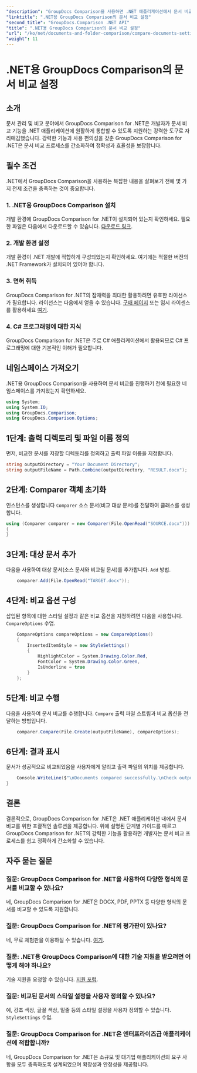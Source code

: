 ```yaml
---
"description": "GroupDocs Comparison을 사용하면 .NET 애플리케이션에서 문서 비교를 간소화할 수 있습니다. 고급 기능으로 문서를 손쉽게 비교할 수 있습니다."
"linktitle": ".NET용 GroupDocs Comparison의 문서 비교 설정"
"second_title": "GroupDocs.Comparison .NET API"
"title": ".NET용 GroupDocs Comparison의 문서 비교 설정"
"url": "/ko/net/documents-and-folder-comparison/compare-documents-settings-dotnet/"
"weight": 11
---
```


# .NET용 GroupDocs Comparison의 문서 비교 설정

## 소개
문서 관리 및 비교 분야에서 GroupDocs Comparison for .NET은 개발자가 문서 비교 기능을 .NET 애플리케이션에 원활하게 통합할 수 있도록 지원하는 강력한 도구로 자리매김했습니다. 강력한 기능과 사용 편의성을 갖춘 GroupDocs Comparison for .NET은 문서 비교 프로세스를 간소화하여 정확성과 효율성을 보장합니다.
## 필수 조건
.NET에서 GroupDocs Comparison을 사용하는 복잡한 내용을 살펴보기 전에 몇 가지 전제 조건을 충족하는 것이 중요합니다.
### 1. .NET용 GroupDocs Comparison 설치
개발 환경에 GroupDocs Comparison for .NET이 설치되어 있는지 확인하세요. 필요한 파일은 다음에서 다운로드할 수 있습니다. [다운로드 링크](https://releases.groupdocs.com/comparison/net/).
### 2. 개발 환경 설정
개발 환경이 .NET 개발에 적합하게 구성되었는지 확인하세요. 여기에는 적절한 버전의 .NET Framework가 설치되어 있어야 합니다.
### 3. 면허 취득
GroupDocs Comparison for .NET의 잠재력을 최대한 활용하려면 유효한 라이선스가 필요합니다. 라이선스는 다음에서 얻을 수 있습니다. [구매 페이지](https://purchase.groupdocs.com/buy) 또는 임시 라이센스를 활용하세요 [여기](https://purchase.groupdocs.com/temporary-license/).
### 4. C# 프로그래밍에 대한 지식
GroupDocs Comparison for .NET은 주로 C# 애플리케이션에서 활용되므로 C# 프로그래밍에 대한 기본적인 이해가 필요합니다.

## 네임스페이스 가져오기
.NET용 GroupDocs Comparison을 사용하여 문서 비교를 진행하기 전에 필요한 네임스페이스를 가져왔는지 확인하세요.
```csharp
using System;
using System.IO;
using GroupDocs.Comparison;
using GroupDocs.Comparison.Options;
```
## 1단계: 출력 디렉토리 및 파일 이름 정의
먼저, 비교한 문서를 저장할 디렉토리를 정의하고 출력 파일 이름을 지정합니다.
```csharp
string outputDirectory = "Your Document Directory";
string outputFileName = Path.Combine(outputDirectory, "RESULT.docx");
```
## 2단계: Comparer 객체 초기화
인스턴스를 생성합니다 `Comparer` 소스 문서(비교 대상 문서)를 전달하여 클래스를 생성합니다.
```csharp
using (Comparer comparer = new Comparer(File.OpenRead("SOURCE.docx")))
{
}
```
## 3단계: 대상 문서 추가
다음을 사용하여 대상 문서(소스 문서와 비교될 문서)를 추가합니다. `Add` 방법.
```csharp
    comparer.Add(File.OpenRead("TARGET.docx"));
```
## 4단계: 비교 옵션 구성
삽입된 항목에 대한 스타일 설정과 같은 비교 옵션을 지정하려면 다음을 사용합니다. `CompareOptions` 수업.
```csharp
    CompareOptions compareOptions = new CompareOptions()
    {
        InsertedItemStyle = new StyleSettings()
        {
            HighlightColor = System.Drawing.Color.Red,
            FontColor = System.Drawing.Color.Green,
            IsUnderline = true
        }
    };
```
## 5단계: 비교 수행
다음을 사용하여 문서 비교를 수행합니다. `Compare` 출력 파일 스트림과 비교 옵션을 전달하는 방법입니다.
```csharp
    comparer.Compare(File.Create(outputFileName), compareOptions);
```
## 6단계: 결과 표시
문서가 성공적으로 비교되었음을 사용자에게 알리고 출력 파일의 위치를 제공합니다.
```csharp
    Console.WriteLine($"\nDocuments compared successfully.\nCheck output in {Directory.GetCurrentDirectory()}.");
}
```

## 결론
결론적으로, GroupDocs Comparison for .NET은 .NET 애플리케이션 내에서 문서 비교를 위한 포괄적인 솔루션을 제공합니다. 위에 설명된 단계별 가이드를 따르고 GroupDocs Comparison for .NET의 강력한 기능을 활용하면 개발자는 문서 비교 프로세스를 쉽고 정확하게 간소화할 수 있습니다.
## 자주 묻는 질문
### 질문: GroupDocs Comparison for .NET을 사용하여 다양한 형식의 문서를 비교할 수 있나요?
네, GroupDocs Comparison for .NET은 DOCX, PDF, PPTX 등 다양한 형식의 문서를 비교할 수 있도록 지원합니다.
### 질문: GroupDocs Comparison for .NET의 평가판이 있나요?
네, 무료 체험판을 이용하실 수 있습니다. [여기](https://releases.groupdocs.com/).
### 질문: .NET용 GroupDocs Comparison에 대한 기술 지원을 받으려면 어떻게 해야 하나요?
기술 지원을 요청할 수 있습니다. [지원 포럼](https://forum.groupdocs.com/c/comparison/12).
### 질문: 비교된 문서의 스타일 설정을 사용자 정의할 수 있나요?
예, 강조 색상, 글꼴 색상, 밑줄 등의 스타일 설정을 사용자 정의할 수 있습니다. `StyleSettings` 수업.
### 질문: GroupDocs Comparison for .NET은 엔터프라이즈급 애플리케이션에 적합합니까?
네, GroupDocs Comparison for .NET은 소규모 및 대기업 애플리케이션의 요구 사항을 모두 충족하도록 설계되었으며 확장성과 안정성을 제공합니다.